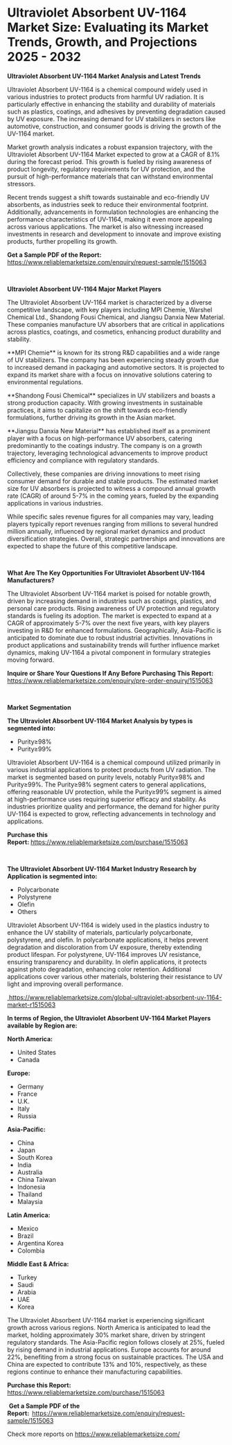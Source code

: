 <p><h1>Ultraviolet Absorbent UV-1164 Market Size: Evaluating its Market Trends, Growth, and Projections 2025 - 2032</h1></p><p><strong>Ultraviolet Absorbent UV-1164 Market Analysis and Latest Trends</strong></p>
<p><p>Ultraviolet Absorbent UV-1164 is a chemical compound widely used in various industries to protect products from harmful UV radiation. It is particularly effective in enhancing the stability and durability of materials such as plastics, coatings, and adhesives by preventing degradation caused by UV exposure. The increasing demand for UV stabilizers in sectors like automotive, construction, and consumer goods is driving the growth of the UV-1164 market.</p><p>Market growth analysis indicates a robust expansion trajectory, with the Ultraviolet Absorbent UV-1164 Market expected to grow at a CAGR of 8.1% during the forecast period. This growth is fueled by rising awareness of product longevity, regulatory requirements for UV protection, and the pursuit of high-performance materials that can withstand environmental stressors.</p><p>Recent trends suggest a shift towards sustainable and eco-friendly UV absorbents, as industries seek to reduce their environmental footprint. Additionally, advancements in formulation technologies are enhancing the performance characteristics of UV-1164, making it even more appealing across various applications. The market is also witnessing increased investments in research and development to innovate and improve existing products, further propelling its growth.</p></p>
<p><strong>Get a Sample PDF of the Report:&nbsp;</strong> <a href="https://www.reliablemarketsize.com/enquiry/request-sample/1515063?utm_campaign=1845&utm_medium=2&utm_source=Github&utm_content=ia&utm_term=05022025&utm_id=ultraviolet-absorbent-uv-1164">https://www.reliablemarketsize.com/enquiry/request-sample/1515063</a></p>
<p>&nbsp;</p>
<p><strong>Ultraviolet Absorbent UV-1164 Major Market Players</strong></p>
<p><p>The Ultraviolet Absorbent UV-1164 market is characterized by a diverse competitive landscape, with key players including MPI Chemie, Warshel Chemical Ltd., Shandong Fousi Chemical, and Jiangsu Danxia New Material. These companies manufacture UV absorbers that are critical in applications across plastics, coatings, and cosmetics, enhancing product durability and stability.</p><p>**MPI Chemie** is known for its strong R&D capabilities and a wide range of UV stabilizers. The company has been experiencing steady growth due to increased demand in packaging and automotive sectors. It is projected to expand its market share with a focus on innovative solutions catering to environmental regulations.</p><p>**Shandong Fousi Chemical** specializes in UV stabilizers and boasts a strong production capacity. With growing investments in sustainable practices, it aims to capitalize on the shift towards eco-friendly formulations, further driving its growth in the Asian market.</p><p>**Jiangsu Danxia New Material** has established itself as a prominent player with a focus on high-performance UV absorbers, catering predominantly to the coatings industry. The company is on a growth trajectory, leveraging technological advancements to improve product efficiency and compliance with regulatory standards.</p><p>Collectively, these companies are driving innovations to meet rising consumer demand for durable and stable products. The estimated market size for UV absorbers is projected to witness a compound annual growth rate (CAGR) of around 5-7% in the coming years, fueled by the expanding applications in various industries.</p><p>While specific sales revenue figures for all companies may vary, leading players typically report revenues ranging from millions to several hundred million annually, influenced by regional market dynamics and product diversification strategies. Overall, strategic partnerships and innovations are expected to shape the future of this competitive landscape.</p></p>
<p>&nbsp;</p>
<p><strong>What Are The Key Opportunities For Ultraviolet Absorbent UV-1164 Manufacturers?</strong></p>
<p><p>The Ultraviolet Absorbent UV-1164 market is poised for notable growth, driven by increasing demand in industries such as coatings, plastics, and personal care products. Rising awareness of UV protection and regulatory standards is fueling its adoption. The market is expected to expand at a CAGR of approximately 5-7% over the next five years, with key players investing in R&D for enhanced formulations. Geographically, Asia-Pacific is anticipated to dominate due to robust industrial activities. Innovations in product applications and sustainability trends will further influence market dynamics, making UV-1164 a pivotal component in formulary strategies moving forward.</p></p>
<p><strong>Inquire or Share Your Questions If Any Before Purchasing This Report:</strong> <a href="https://www.reliablemarketsize.com/enquiry/pre-order-enquiry/1515063?utm_campaign=1845&utm_medium=2&utm_source=Github&utm_content=ia&utm_term=05022025&utm_id=ultraviolet-absorbent-uv-1164">https://www.reliablemarketsize.com/enquiry/pre-order-enquiry/1515063</a></p>
<p>&nbsp;</p>
<p><strong>Market Segmentation</strong></p>
<p><strong>The Ultraviolet Absorbent UV-1164 Market Analysis by types is segmented into:</strong></p>
<p><ul><li>Purity≥98%</li><li>Purity≥99%</li></ul></p>
<p><p>Ultraviolet Absorbent UV-1164 is a chemical compound utilized primarily in various industrial applications to protect products from UV radiation. The market is segmented based on purity levels, notably Purity≥98% and Purity≥99%. The Purity≥98% segment caters to general applications, offering reasonable UV protection, while the Purity≥99% segment is aimed at high-performance uses requiring superior efficacy and stability. As industries prioritize quality and performance, the demand for higher purity UV-1164 is expected to grow, reflecting advancements in technology and applications.</p></p>
<p><strong>Purchase this Report:&nbsp;</strong><a href="https://www.reliablemarketsize.com/purchase/1515063?utm_campaign=1845&utm_medium=2&utm_source=Github&utm_content=ia&utm_term=05022025&utm_id=ultraviolet-absorbent-uv-1164">https://www.reliablemarketsize.com/purchase/1515063</a></p>
<p>&nbsp;</p>
<p><strong>The Ultraviolet Absorbent UV-1164 Market Industry Research by Application is segmented into:</strong></p>
<p><ul><li>Polycarbonate</li><li>Polystyrene</li><li>Olefin</li><li>Others</li></ul></p>
<p><p>Ultraviolet Absorbent UV-1164 is widely used in the plastics industry to enhance the UV stability of materials, particularly polycarbonate, polystyrene, and olefin. In polycarbonate applications, it helps prevent degradation and discoloration from UV exposure, thereby extending product lifespan. For polystyrene, UV-1164 improves UV resistance, ensuring transparency and durability. In olefin applications, it protects against photo degradation, enhancing color retention. Additional applications cover various other materials, bolstering their resistance to UV light and improving overall performance.</p></p>
<p><a href="https://www.reliablemarketsize.com/global-ultraviolet-absorbent-uv-1164-market-r1515063?utm_campaign=1845&utm_medium=2&utm_source=Github&utm_content=ia&utm_term=05022025&utm_id=ultraviolet-absorbent-uv-1164">&nbsp;https://www.reliablemarketsize.com/global-ultraviolet-absorbent-uv-1164-market-r1515063</a></p>
<p><strong>In terms of Region, the Ultraviolet Absorbent UV-1164 Market Players available by Region are:</strong></p>
<p>
    <p> <strong> North America: </strong>
        <ul>
            <li>United States</li>
            <li>Canada</li>
        </ul>
        </p> 
    <p> <strong> Europe: </strong>
        <ul>
            <li>Germany</li>
            <li>France</li>
            <li>U.K.</li>
            <li>Italy</li>
            <li>Russia</li>
        </ul>
        </p> 
    <p> <strong> Asia-Pacific: </strong>
        <ul>
            <li>China</li>
            <li>Japan</li>
            <li>South Korea</li>
            <li>India</li>
            <li>Australia</li>
            <li>China Taiwan</li>
            <li>Indonesia</li>
            <li>Thailand</li>
            <li>Malaysia</li>
        </ul>
        </p> 
    <p> <strong> Latin America: </strong>
        <ul>
            <li>Mexico</li>
            <li>Brazil</li>
            <li>Argentina Korea</li>
            <li>Colombia</li>
        </ul>
        </p> 
    <p> <strong> Middle East & Africa: </strong>
        <ul>
            <li>Turkey</li>
            <li>Saudi</li>
            <li>Arabia</li>
            <li>UAE</li>
            <li>Korea</li>
        </ul>
    </p>
    </p>
<p><p>The Ultraviolet Absorbent UV-1164 market is experiencing significant growth across various regions. North America is anticipated to lead the market, holding approximately 30% market share, driven by stringent regulatory standards. The Asia-Pacific region follows closely at 25%, fueled by rising demand in industrial applications. Europe accounts for around 22%, benefiting from a strong focus on sustainable practices. The USA and China are expected to contribute 13% and 10%, respectively, as these regions continue to enhance their manufacturing capabilities.</p></p>
<p><strong>Purchase this Report: </strong><a href="https://www.reliablemarketsize.com/purchase/1515063?utm_campaign=1845&utm_medium=2&utm_source=Github&utm_content=ia&utm_term=05022025&utm_id=ultraviolet-absorbent-uv-1164">https://www.reliablemarketsize.com/purchase/1515063</a></p>
<p>&nbsp;<strong>Get a Sample PDF of the Report:&nbsp;&nbsp;</strong><a href="https://www.reliablemarketsize.com/enquiry/request-sample/1515063?utm_campaign=1845&utm_medium=2&utm_source=Github&utm_content=ia&utm_term=05022025&utm_id=ultraviolet-absorbent-uv-1164">https://www.reliablemarketsize.com/enquiry/request-sample/1515063</a></p>
<p><strong></strong></p>
<p>Check more reports on <a href="https://www.reliablemarketsize.com/?utm_campaign=1845&utm_medium=2&utm_source=Github&utm_content=ia&utm_term=05022025&utm_id=ultraviolet-absorbent-uv-1164">https://www.reliablemarketsize.com/</a></p>